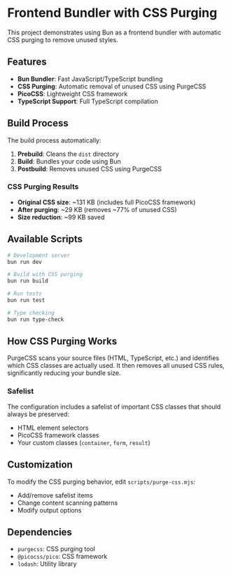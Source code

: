 # Frontend Bundler with CSS Purging

This project demonstrates using Bun as a frontend bundler with automatic CSS purging to remove unused styles.

## Features

- **Bun Bundler**: Fast JavaScript/TypeScript bundling
- **CSS Purging**: Automatic removal of unused CSS using PurgeCSS
- **PicoCSS**: Lightweight CSS framework
- **TypeScript Support**: Full TypeScript compilation

## Build Process

The build process automatically:

1. **Prebuild**: Cleans the `dist` directory
2. **Build**: Bundles your code using Bun
3. **Postbuild**: Removes unused CSS using PurgeCSS

### CSS Purging Results

- **Original CSS size**: ~131 KB (includes full PicoCSS framework)
- **After purging**: ~29 KB (removes ~77% of unused CSS)
- **Size reduction**: ~99 KB saved

## Available Scripts

```bash
# Development server
bun run dev

# Build with CSS purging
bun run build

# Run tests
bun run test

# Type checking
bun run type-check
```

## How CSS Purging Works

PurgeCSS scans your source files (HTML, TypeScript, etc.) and identifies which CSS classes are actually used. It then removes all unused CSS rules, significantly reducing your bundle size.

### Safelist

The configuration includes a safelist of important CSS classes that should always be preserved:
- HTML element selectors
- PicoCSS framework classes
- Your custom classes (`container`, `form`, `result`)

## Customization

To modify the CSS purging behavior, edit `scripts/purge-css.mjs`:
- Add/remove safelist items
- Change content scanning patterns
- Modify output options

## Dependencies

- `purgecss`: CSS purging tool
- `@picocss/pico`: CSS framework
- `lodash`: Utility library
